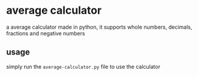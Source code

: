 # average calculator

a average calculator made in python, it supports whole numbers, decimals, fractions and negative numbers

## usage

simply run the `average-calculator.py` file to use the calculator